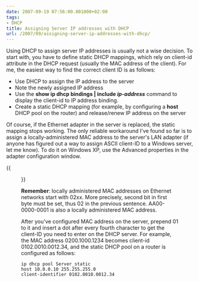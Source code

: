 ```yaml
---
date: 2007-09-19 07:56:00.001000+02:00
tags:
- DHCP
title: Assigning Server IP addresses with DHCP
url: /2007/09/assigning-server-ip-addresses-with-dhcp/
---
```

Using DHCP to assign server IP addresses is usually not a wise decision. To start with, you have to define static DHCP mappings, which rely on client-id attribute in the DHCP request (usually the MAC address of the client). For me, the easiest way to find the correct client ID is as follows:

-   Use DHCP to assign the IP address to the server
-   Note the newly assigned IP address
-   Use the **show ip dhcp bindings \| include *ip-address*** command to display the client-id to IP address binding.
-   Create a static DHCP mapping (for example, by configuring a **host** DHCP pool on the router) and release/renew IP address on the server
<!--more-->
Of course, if the Ethernet adapter in the server is replaced, the static mapping stops working. The only reliable workaround I\'ve found so far is to assign a locally-administered MAC address to the server\'s LAN adapter (if anyone has figured out a way to assign ASCII client-ID to a Windows server, let me know). To do it on Windows XP, use the Advanced properties in the adapter configuration window.

{{<figure src="/2007/09/LanAdapter.jpg">}}

**Remember**: locally administered MAC addresses on Ethernet networks start with 02xx. More precisely, second bit in first byte must be set, thus 02 in the previous sentence. AA00-0000-0001 is also a locally administered MAC address.

After you\'ve configured MAC address on the server, prepend 01 to it and insert a dot after every fourth character to get the client-ID you need to enter on the DHCP server. For example, the MAC address 0200.1000.1234 becomes client-id 0102.0010.0012.34, and the static DHCP pool on a router is configured as follows:

``` {.code}
ip dhcp pool Server_static
host 10.0.0.10 255.255.255.0
client-identifier 0102.0010.0012.34
```
